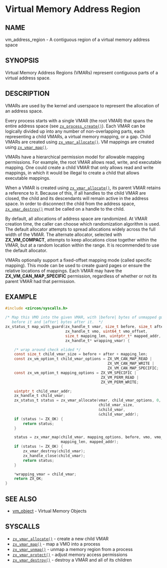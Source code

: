 # Virtual Memory Address Region

## NAME

vm_address_region - A contiguous region of a virtual memory address space

## SYNOPSIS

Virtual Memory Address Regions (VMARs) represent contiguous parts of a virtual
address space.

## DESCRIPTION

VMARs are used by the kernel and userspace to represent the allocation of an
address space.

Every process starts with a single VMAR (the root VMAR) that spans the entire
address space (see [`zx_process_create()`]).  Each VMAR
can be logically divided up into any number of non-overlapping parts, each
representing a child VMARs, a virtual memory mapping, or a gap.  Child VMARs
are created using [`zx_vmar_allocate()`].  VM mappings
are created using [`zx_vmar_map()`].

VMARs have a hierarchical permission model for allowable mapping permissions.
For example, the root VMAR allows read, write, and executable mapping.  One
could create a child VMAR that only allows read and write mappings, in which
it would be illegal to create a child that allows executable mappings.

When a VMAR is created using [`zx_vmar_allocate()`], its parent VMAR retains a reference
to it.  Because of this, if all handles to the child VMAR are closed, the child
and its descendants will remain active in the address space.  In order to
disconnect the child from the address space, [`zx_vmar_destroy()`]
must be called on a handle to the child.

By default, all allocations of address space are randomized.  At VMAR
creation time, the caller can choose which randomization algorithm is used.
The default allocator attempts to spread allocations widely across the full
width of the VMAR.  The alternate allocator, selected with
**ZX_VM_COMPACT**, attempts to keep allocations close together within the
VMAR, but at a random location within the range.  It is recommended to use
the default allocator.

VMARs optionally support a fixed-offset mapping mode (called specific mapping).
This mode can be used to create guard pages or ensure the relative locations of
mappings.  Each VMAR may have the **ZX_VM_CAN_MAP_SPECIFIC** permission,
regardless of whether or not its parent VMAR had that permission.

## EXAMPLE

```c
#include <zircon/syscalls.h>

/* Map this VMO into the given VMAR, with |before| bytes of unmapped guard space
   before it and |after| bytes after it.  */
zx_status_t map_with_guard(zx_handle_t vmar, size_t before, size_t after,
                           zx_handle_t vmo, uint64_t vmo_offset,
                           size_t mapping_len, uintptr_t* mapped_addr,
                           zx_handle_t* wrapping_vmar) {

    /* wrap around check elided */
    const size_t child_vmar_size = before + after + mapping_len;
    const zx_vm_option_t child_vmar_options = ZX_VM_CAN_MAP_READ |
                                              ZX_VM_CAN_MAP_WRITE |
                                              ZX_VM_CAN_MAP_SPECIFIC;
    const zx_vm_option_t mapping_options = ZX_VM_SPECIFIC |
                                           ZX_VM_PERM_READ |
                                           ZX_VM_PERM_WRITE;

    uintptr_t child_vmar_addr;
    zx_handle_t child_vmar;
    zx_status_t status = zx_vmar_allocate(vmar, child_vmar_options, 0,
                                          child_vmar_size,
                                          &child_vmar,
                                          &child_vmar_addr);
    if (status != ZX_OK) {
        return status;
    }

    status = zx_vmar_map(child_vmar, mapping_options, before, vmo, vmo_offset,
                         mapping_len, mapped_addr);
    if (status != ZX_OK) {
        zx_vmar_destroy(child_vmar);
        zx_handle_close(child_vmar);
        return status;
    }

    *wrapping_vmar = child_vmar;
    return ZX_OK;
}
```

## SEE ALSO

 - [vm_object](vm_object.md) - Virtual Memory Objects

## SYSCALLS

 - [`zx_vmar_allocate()`] - create a new child VMAR
 - [`zx_vmar_map()`] - map a VMO into a process
 - [`zx_vmar_unmap()`] - unmap a memory region from a process
 - [`zx_vmar_protect()`] - adjust memory access permissions
 - [`zx_vmar_destroy()`] - destroy a VMAR and all of its children

[`zx_process_create()`]: /reference/syscalls/process_create.md
[`zx_vmar_allocate()`]: /reference/syscalls/vmar_allocate.md
[`zx_vmar_destroy()`]: /reference/syscalls/vmar_destroy.md
[`zx_vmar_map()`]: /reference/syscalls/vmar_map.md
[`zx_vmar_protect()`]: /reference/syscalls/vmar_protect.md
[`zx_vmar_unmap()`]: /reference/syscalls/vmar_unmap.md
